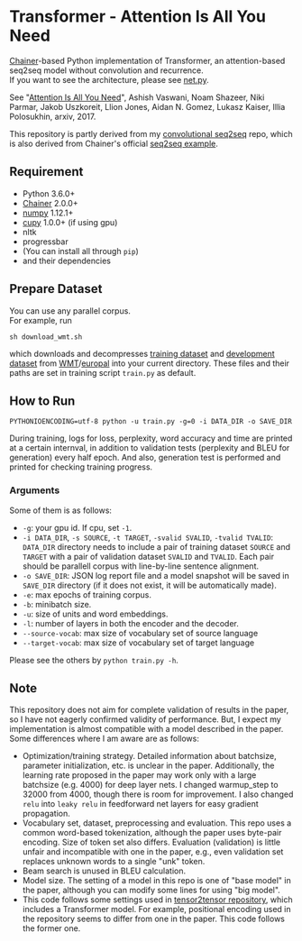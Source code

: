 # Transformer - Attention Is All You Need
[Chainer](https://github.com/chainer/chainer/)-based Python implementation of Transformer, an attention-based seq2seq model without convolution and recurrence.  
If you want to see the architecture, please see [net.py](https://github.com/soskek/attention_is_all_you_need/blob/master/net.py).

See "[Attention Is All You Need](https://arxiv.org/abs/1706.03762)", Ashish Vaswani, Noam Shazeer, Niki Parmar, Jakob Uszkoreit, Llion Jones, Aidan N. Gomez, Lukasz Kaiser, Illia Polosukhin, arxiv, 2017.

This repository is partly derived from my [convolutional seq2seq](https://github.com/soskek/convolutional_seq2seq) repo, which is also derived from Chainer's official [seq2seq example](https://github.com/chainer/chainer/tree/seq2seq-europal/examples/seq2seq).

## Requirement

- Python 3.6.0+
- [Chainer](https://github.com/chainer/chainer/) 2.0.0+
- [numpy](https://github.com/numpy/numpy) 1.12.1+
- [cupy](https://github.com/cupy/cupy) 1.0.0+ (if using gpu)
- nltk
- progressbar
- (You can install all through `pip`)
- and their dependencies

## Prepare Dataset
You can use any parallel corpus.  
For example, run
```
sh download_wmt.sh
```
which downloads and decompresses [training dataset](http://www.statmt.org/europarl/v7/fr-en.tgz) and [development dataset](http://www.statmt.org/wmt15/dev-v2.tgz) from [WMT](http://www.statmt.org/wmt15/translation-task.html#download)/[europal](http://www.statmt.org/europarl/) into your current directory. These files and their paths are set in training script `train.py` as default.

## How to Run
```
PYTHONIOENCODING=utf-8 python -u train.py -g=0 -i DATA_DIR -o SAVE_DIR
```

During training, logs for loss, perplexity, word accuracy and time are printed at a certain internval, in addition to validation tests (perplexity and BLEU for generation) every half epoch. And also, generation test is performed and printed for checking training progress.

### Arguments

Some of them is as follows:
- `-g`: your gpu id. If cpu, set `-1`.
- `-i DATA_DIR`, `-s SOURCE`, `-t TARGET`, `-svalid SVALID`, `-tvalid TVALID`:  
  `DATA_DIR` directory needs to include a pair of training dataset `SOURCE` and `TARGET` with a pair of validation dataset `SVALID` and `TVALID`. Each pair should be parallell corpus with line-by-line sentence alignment.
- `-o SAVE_DIR`: JSON log report file and a model snapshot will be saved in `SAVE_DIR` directory (if it does not exist, it will be automatically made).
- `-e`: max epochs of training corpus.
- `-b`: minibatch size.
- `-u`: size of units and word embeddings.
- `-l`: number of layers in both the encoder and the decoder.
- `--source-vocab`: max size of vocabulary set of source language
- `--target-vocab`: max size of vocabulary set of target language

Please see the others by `python train.py -h`.


## Note

This repository does not aim for complete validation of results in the paper, so I have not eagerly confirmed validity of performance. But, I expect my implementation is almost compatible with a model described in the paper. Some differences where I am aware are as follows:  
- Optimization/training strategy. Detailed information about batchsize, parameter initialization, etc. is unclear in the paper. Additionally, the learning rate proposed in the paper may work only with a large batchsize (e.g. 4000) for deep layer nets. I changed warmup_step to 32000 from 4000, though there is room for improvement. I also changed `relu` into `leaky relu` in feedforward net layers for easy gradient propagation.
- Vocabulary set, dataset, preprocessing and evaluation. This repo uses a common word-based tokenization, although the paper uses byte-pair encoding. Size of token set also differs. Evaluation (validation) is little unfair and incompatible with one in the paper, e.g., even validation set replaces unknown words to a single "unk" token.
- Beam search is unused in BLEU calculation.
- Model size. The setting of a model in this repo is one of "base model" in the paper, although you can modify some lines for using "big model".
- This code follows some settings used in [tensor2tensor repository](https://github.com/tensorflow/tensor2tensor/tree/master/tensor2tensor/models), which includes a Transformer model. For example, positional encoding used in the repository seems to differ from one in the paper. This code follows the former one.

